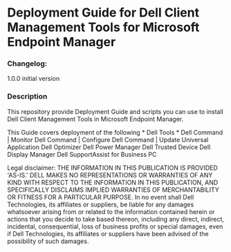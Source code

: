 # Deployment Guide for Dell Client Management Tools for Microsoft Endpoint Manager

### Changelog:
1.0.0   initial version

### Description
This repository provide Deployment Guide and scripts you can use to install Dell Client Management Tools in Microsoft Endpoint Manager.

This Guide covers deployment of the following * Dell Tools *
Dell Command | Monitor
Dell Command | Configure
Dell Command | Update Universal Application
Dell Optimizer
Dell Power Manager
Dell Trusted Device
Dell Display Manager
Dell SupportAssist for Business PC

Legal disclaimer: THE INFORMATION IN THIS PUBLICATION IS PROVIDED 'AS-IS.' DELL MAKES NO REPRESENTATIONS OR WARRANTIES OF ANY KIND WITH RESPECT TO THE INFORMATION IN THIS PUBLICATION, AND SPECIFICALLY DISCLAIMS IMPLIED WARRANTIES OF MERCHANTABILITY OR FITNESS FOR A PARTICULAR PURPOSE. In no event shall Dell Technologies, its affiliates or suppliers, be liable for any damages whatsoever arising from or related to the information contained herein or actions that you decide to take based thereon, including any direct, indirect, incidental, consequential, loss of business profits or special damages, even if Dell Technologies, its affiliates or suppliers have been advised of the possibility of such damages.


